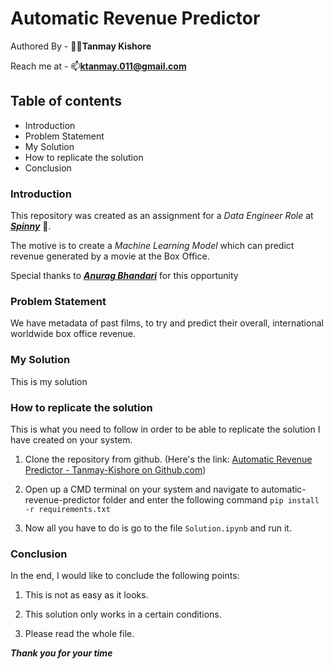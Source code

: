 # Automatic Revenue Predictor

Authored By - 🐱‍🏍**Tanmay Kishore**

Reach me at - 📫**ktanmay.011@gmail.com**

## Table of contents

* Introduction
* Problem Statement
* My Solution
* How to replicate the solution
* Conclusion

### Introduction

This repository was created as an assignment for a _Data Engineer Role_ at _**[Spinny](https://www.spinny.com)**_ 🚗.

The motive is to create a _Machine Learning Model_ which can predict revenue generated by a movie at the Box Office.

Special thanks to _**[Anurag Bhandari](mailto:anurag.bhandari@spinny.com)**_ for this opportunity

### Problem Statement

We have metadata of past films, to try and predict their overall, international worldwide box office
revenue.

### My Solution

This is my solution

### How to replicate the solution

This is what you need to follow in order to be able to replicate the solution I have created on your system.

1. Clone the repository from github. (Here's the link: [Automatic Revenue Predictor - Tanmay-Kishore on Github.com](https://github.com/Tanmay-Kishore/automatic-revenue-predictor))

2. Open up a CMD terminal on your system and navigate to automatic-revenue-predictor folder and enter the following command
```pip install -r requirements.txt```

3. Now all you have to do is go to the file ```Solution.ipynb``` and run it.

### Conclusion

In the end, I would like to conclude the following points:

1. This is not as easy as it looks.

2. This solution only works in a certain conditions.

3. Please read the whole file.

_**Thank you for your time**_
